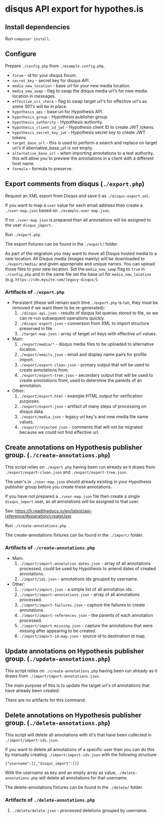 # disqus API export for hypothes.is

## Install dependencies

Run `composer install`.

## Configure

Prepare `./config.php` from `./example.config.php`. 

* `forum` - id for your disqus forum.
* `secret_key` - secret key for disqus API.
* `media_new_location` - base url for your new media location.
* `media_new_swap` - flag to swap the disqus media url's for new media location in messages.
* `effective_uri_check` - flag to swap target url's for effective url's as some 301's will be in place.
* `hypothesis_api` - base url for Hypothesis API.
* `hypothesis_group` - Hypothesis publisher group.
* `hypothesis_authority` - Hypothesis authority.
* `hypothesis_client_id_jwt` - Hypothesis client ID to create JWT tokens.
* `hypothesis_secret_key_jwt` - Hypothesis secret key to create JWT tokens.
* `target_base_url` - this is used to perform a search and replace on target uri's if alternative_base_url is not empty.
* `alternative_base_url` - when importing annotations to a test authority, this will allow you to preview the annotations in a client with a different host name.
* `formula` - formula to preserve.

## Export comments from disqus (`./export.php`)

Request an XML export from Disqus and save it as `./disqus-export.xml`.

If you want to map a `user` value for each email address then create a `./user-map.json` based on `./example.user-map.json`.

If no `./user-map.json` is prepared then all annotations will be assigned to the user `disqus_import`.

Run `./export.php`

The export fixtures can be found in the `./export/` folder.

As part of the migration you may want to move all Disqus hosted media to a new location. All Disqus media (images mainly) will be downloaded to `./export/media/` and given appropriate and unique names. You can upload those files to your new location. Set the `media_new_swap` flag to `true` in `./config.php` and in the same file set the base url for `media_new_location` (e.g. `https://cdn.mysite.com/legacy-disqus/`).

### Artifacts of `./export.php`

* Persistent (these will remain each time `./export.php` is run, they must be removed if we want them to be re-generated):
    1. `./disqus-api.json` - results of disqus list queries stored to file, so we can re-run subsequent operations quickly.
    1. `./disqus-export.json` - conversion from XML to import structure preserved in file.
    1. `./target-map.json` - array of target url keys with effective url values.
* Main:
    1. `./export/media/*` - disqus media files to be uploaded to alternative location.
    1. `./export/emails.json` - email and display name pairs for profile import.
    1. `./export/export-clean.json` - primary output that will be used to create annotations from.
    1. `./export/export-tree.json` - secondary output that will be used to create annotations from, used to determine the parents of an annotation.
* Other:
    1. `./export/export.html` - example HTML output for verification purposes.
    1. `./export/export.json` - artifact of many steps of processing on disqus data.
    1. `./export/media.json` - legacy url key's and new media file name values.
    1. `./export/rejected.json` - comments that will not be migrated because we could not find effective url.

## Create annotations on Hypothesis publisher group. (`./create-annotations.php`)

This script relies on `./export.php` having been run already as it draws from `./export/export-clean.json` and `./export/export-tree.json`.

The user's in `./user-map.json` should already existing in your Hypothesis publisher group before you create these annotations.

If you have not prepared a `./user-map.json` file then create a single `disqus_import` user, as all annotations will be assigned to that user.

See: https://h.readthedocs.io/en/latest/api-reference/#operation/createUser

Run `./create-annotations.php`

The create-annotations fixtures can be found in the `./import/` folder.

### Artifacts of `./create-annotations.php`

* Main:
    1. `./import/import-annotation-dates.json` - array of all annotations processed, could be used by Hypothesis to amend dates of created annotations.
    1. `./import/ids.json` - annotations ids grouped by username.
* Other:
    1. `./import/import.json` - a simple list of all annotation ids.
    1. `./import/import-annotations.json` - array of all annotations processed.
    1. `./import/import-failures.json` - capture the failures to create annotations.
    1. `./import/import-references.json` - the parents of each annotation processed.
    1. `./import/import-missing.json` - capture the annotations that were missing after appearing to be created.
    1. `./import/import-id-map.json` - source id to destination id map.
    
## Update annotations on Hypothesis publisher group. (`./update-annotations.php`)

This script relies on `./create-annotations.php` having been run already as it draws from `./import/import-annotations.json`.

The main purpose of this is to update the target uri's of annotations that have already been created.

There are no artifacts for this command.

## Delete annotations on Hypothesis publisher group. (`./delete-annotations.php`)

This script will delete all annotations with id's that have been collected in `./import/import-ids.json`.

If you want to delete all annotations of a specific user then you can do this by manually creating `./import/import-ids.json` with the following structure:

```$json
{"username":[],"disqus_import":[]}
```
With the username as key and an empty array as value, `./delete-annotations.php` will delete all annotations for that username.

The delete-annotations fixtures can be found in the `./delete/` folder.

### Artifacts of `./delete-annotations.php`

1. `./delete/delete.json` - processed deletions grouped by username.
